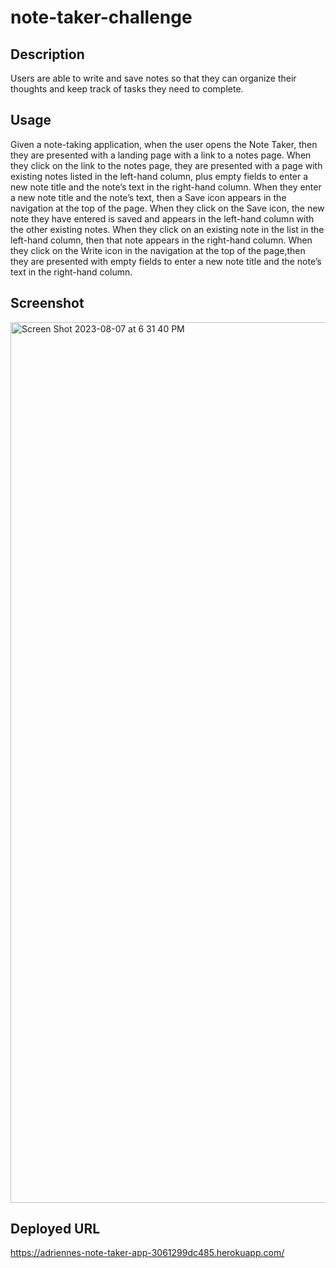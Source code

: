 # note-taker-challenge

## Description
Users are able to write and save notes so that they can organize their thoughts and keep track of tasks they need to complete.


## Usage
Given a note-taking application, when the user opens the Note Taker, then they are presented with a landing page with a link to a notes page.
When they click on the link to the notes page, they are presented with a page with existing notes listed in the left-hand column, plus empty fields to enter a new note title and the note’s text in the right-hand column.
When they enter a new note title and the note’s text, then a Save icon appears in the navigation at the top of the page.
When they click on the Save icon, the new note they have entered is saved and appears in the left-hand column with the other existing notes.
When they click on an existing note in the list in the left-hand column, then that note appears in the right-hand column.
When they click on the Write icon in the navigation at the top of the page,then they are presented with empty fields to enter a new note title and the note’s text in the right-hand column.

## Screenshot


<img width="1409" alt="Screen Shot 2023-08-07 at 6 31 40 PM" src="https://github.com/akecs512/note-taker-challenge/assets/79340489/eae00ac8-484b-4d52-8a6d-6f8925a0aea0">

## Deployed URL

https://adriennes-note-taker-app-3061299dc485.herokuapp.com/

